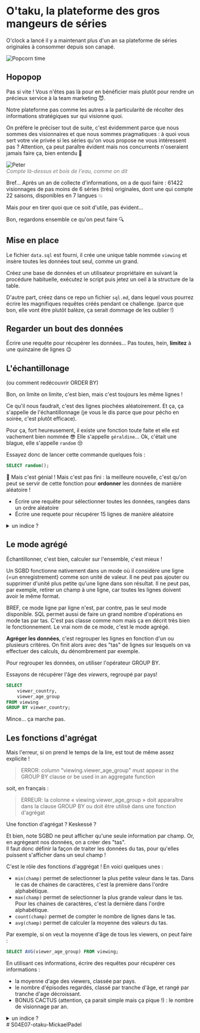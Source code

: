 # O'taku, la plateforme des gros mangeurs de séries

O'clock a lancé il y a maintenant plus d'un an sa plateforme de séries originales à consommer depuis son canapé.

![Popcorn time](https://media.giphy.com/media/tyqcJoNjNv0Fq/giphy.gif)

## Hopopop

Pas si vite ! Vous n'êtes pas là pour en bénéficier mais plutôt pour rendre un précieux service à la team marketing :smiling_imp:.

Notre plateforme pas comme les autres a la particularité de récolter des informations stratégiques sur qui visionne quoi. 

On préfère le préciser tout de suite, c'est évidemment parce que nous sommes des visionnaires et que nous sommes pragmatiques : à quoi vous sert votre vie privée si les séries qu'on vous propose ne vous intéressent pas ? Attention, ça peut paraître évident mais nos concurrents n'oseraient jamais faire ça, bien entendu :angel:

![Peter](https://media.giphy.com/media/2ioUS6hZDARNMQXKo7/giphy.gif)
<br/>
<em style="color: #777">Compte là-dessus et bois de l'eau, comme on dit</em>

Bref... Après un an de collecte d'informations, on a de quoi faire : 61422 visionnages de pas moins de 6 séries (très) originales, dont une qui compte 22 saisons, disponibles en 7 langues :boom:

Mais pour en tirer quoi que ce soit d'utile, pas évident...

Bon, regardons ensemble ce qu'on peut faire :mag:

## Mise en place

Le fichier `data.sql` est fourni, il crée une unique table nommée `viewing` et insère toutes les données tout seul, comme un grand.

Créez une base de données et un utilisateur propriétaire en suivant la procédure habituelle, exécutez le script puis jetez un oeil à la structure de la table.

D'autre part, créez dans ce repo un fichier `sql.md`, dans lequel vous pourrez écrire les magnifiques requêtes créés pendant ce challenge. (parce que bon, elle vont être plutôt balèze, ça serait dommage de les oublier !)

## Regarder un bout des données

Écrire une requête pour récupérer les données... Pas toutes, hein, **limitez** à une quinzaine de lignes :wink:

## L'échantillonage
(ou comment redécouvrir ORDER BY)

Bon, on limite on limite, c'est bien, mais c'est toujours les même lignes ! 

Ce qu'il nous faudrait, c'est des lignes piochées aléatoirement. Et ça, ça s'appelle de l'échantillonnage (je vous le dis parce que pour pécho en soirée, c'est plutôt efficace).

Pour ça, fort heureusement, il existe une fonction toute faite et elle est vachement bien nommée :sunglasses: Elle s'appelle `géraldine`... Ok, c'était une blague, elle s'appelle `random` :unamused:

Essayez donc de lancer cette commande quelques fois :
```sql
SELECT random();
```
:tada: Mais c'est génial ! Mais c'est pas fini : la meilleure nouvelle, c'est qu'on peut se servir de cette fonction pour **ordonner** les données de manière aléatoire !

- Écrire une requête pour sélectionner toutes les données, rangées dans un ordre aléatoire
- Écrire une requete pour récupérer 15 lignes de manière aléatoire

<details>
<summary>un indice ?</summary>

```sql
... ORDER BY maFonction();
```
</details>

## Le mode agrégé

Échantillonner, c'est bien, calculer sur l'ensemble, c'est mieux !

Un SGBD fonctionne nativement dans un mode où il considère une ligne (=un enregistrement) comme son unité de valeur. Il ne peut pas ajouter ou supprimer d'unité plus petite qu'une ligne dans son résultat. Il ne peut pas, par exemple, retirer un champ à une ligne, car toutes les lignes doivent avoir le même format.

BREF, ce mode ligne par ligne n'est, par contre, pas le seul mode disponible. SQL permet aussi de faire un grand nombre d'opérations en mode tas par tas. C'est pas classe comme nom mais ça en décrit très bien le fonctionnement. Le vrai nom de ce mode, c'est le mode agrégé.

**Agréger les données**, c'est regrouper les lignes en fonction d'un ou plusieurs critères. On finit alors avec des "tas" de lignes sur lesquels on va effectuer des calculs, du dénombrement par exemple.

Pour regrouper les données, on utiliser l'opérateur GROUP BY.

Essayons de récupérer l'âge des _viewers_, regroupé par pays!
```SQL
SELECT
	viewer_country,
	viewer_age_group
FROM viewing
GROUP BY viewer_country;
```

Mince... ça marche pas.

## Les fonctions d'agrégat

Mais l'erreur, si on prend le temps de la lire, est tout de même assez explicite ! 

> ERROR:  column "viewing.viewer_age_group" must appear in the GROUP BY clause or be used in an aggregate function

soit, en français : 

> ERREUR: la colonne « viewing.viewer_age_group » doit apparaître dans la clause GROUP BY ou doit être utilisé dans une fonction d'agrégat

Une fonction d'agrégat ? Keskessé ?

Et bien, note SGBD ne peut afficher qu'une seule information par champ. Or, en agrégeant nos données, on a créer des "tas".  
Il faut donc définir la façon de traiter les données du tas, pour qu'elles puissent s'afficher dans un seul champ !

C'est le rôle des fonctions d'aggrégat ! En voici quelques unes :

- `min(champ)` permet de selectionner la plus petite valeur dans le tas. Dans le cas de chaines de caractères, c'est la première dans l'ordre alphabétique.
- `max(champ)` permet de selectionner la plus grande valeur dans le tas. Pour les chaines de caractères, c'est la dernière dans l'ordre alphabétique.
- `count(champ)` permet de compter le nombre de lignes dans le tas.
- `avg(champ)` permet de calculer la moyenne des valeurs du tas.


Par exemple, si on veut la moyenne d'âge de tous les viewers, on peut faire :
```sql
SELECT AVG(viewer_age_group) FROM viewing;
```

En utilisant ces informations, écrire des requêtes pour récupérer ces informations :

- la moyenne d'age des viewers, classée par pays.
- le nombre d'épisodes regardés, classé par tranche d'âge, et rangé par tranche d'age décroissant.
- BONUS CACTUS (attention, ça parait simple mais ça pique !) : le nombre de visionnage par an.

<details>
<summary>un indice ?</summary>

Il va falloir utiliser `extract` !

Aller voir [la doc](https://www.postgresql.org/docs/11/functions-datetime.html#FUNCTIONS-DATETIME-EXTRACT) est une bonne idée :wink:

</details>
# S04E07-otaku-MickaelPadel
